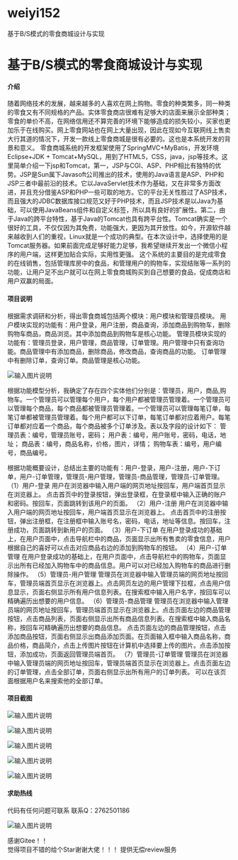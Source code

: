 # weiyi152
基于B/S模式的零食商城设计与实现

# 基于B/S模式的零食商城设计与实现




#### 介绍
随着网络技术的发展，越来越多的人喜欢在网上购物。零食的种类繁多，同一种类的零食又有不同规格的产品。实体零食商店很难有足够大的店面来展示全部种类；零食的单价不高，在网络信用还不算完善的环境下能够造成的损失较小，买家也更加乐于在线购买。网上零食网站也在网上大量出现，因此在现如今互联网线上售卖大行其道的情况下，开发一款线上零食商城是很有必要的。这也是本系统开发的背景和意义。
零食商城系统的开发框架使用了SpringMVC+MyBatis，开发环境Eclipse+JDK + Tomcat+MySQL，用到了HTML5，CSS，java，jsp等技术。这里简单介绍一下jsp和Tomcat，第一，JSP与CGI、ASP、PHP相比有独特的优势。JSP是Sun属下Javasoft公司推出的技术，使用的Java语言是ASP、PHP和JSP三者中最前沿的技术。它以JavaServlet技术作为基础，又在非常多方面改进，并且充分借鉴ASP和PHP一些可取的地方。它的平台无关性胜过了ASP技术，而且强大的JDBC数据库接口规范又好于PHP技术，而且JSP技术是以Java为基础，可以使用JavaBeans组件和自定义标签，所以具有良好的扩展性。第二，由于Java的跨平台特性，基于Java的Tomcat也具有跨平台性。Tomcat确实是一个很好的工具，不仅仅因为其免费，功能强大，更因为其开放性。如今，开源软件越来越收到人们的重视，Linux就是一个成功的典型。在本次设计中，选择使用的是Tomcat服务器。如果前面完成足够好能力足够，我希望继续开发出一个微信小程序的用户端，这样更加贴合实际，实用性更强。
这个系统的主要目的是完成零食的在线销售，包括管理库房中的食品，和管理用户的购物车，实现结账等一系列的功能，让用户足不出户就可以在网上零食商城购买到自己想要的食品，促成商店和用户双赢的局面。






#### 项目说明
根据需求调研和分析，得出零食商城包括两个模块：用户模块和管理员模块。
用户模块实现的功能有：用户登录，用户注册，商品查询，添加商品到购物车，删除购物车商品，商品浏览。其中添加商品到购物车是核心功能。
管理员模块实现的功能有：管理员登录，用户管理，商品管理，订单管理。用户管理中只有查询功能。商品管理中有添加商品，删除商品，修改商品，查询商品的功能。
订单管理中有删除订单，查询订单。商品管理是核心功能。

![输入图片说明](https://images.gitee.com/uploads/images/2021/0201/232418_ecf828c0_8621591.png "屏幕截图.png")

根据功能模型分析，我确定了存在四个实体他们分别是：管理员，用户，商品,购物车。一个管理员可以管理每个用户，每个用户都被管理员管理着。一个管理员可以管理每个商品，每个商品都被管理员管理着。一个管理员可以管理每笔订单，每笔订单都被管理员管理着。每个用户都可以下订单，每笔订单都对应着用户。每笔订单都对应着一个商品，每个商品被多个订单涉及。表以及字段的设计如下：
管理员表：编号，管理员账号，密码；
用户表：编号，用户账号，密码，电话，地址；
商品表：编号，商品名称，价格，图片，详情；
购物车表：编号，用户编号，商品编号。

根据功能概要设计，总结出主要的功能有：用户-登录，用户-注册，用户-下订单，用户-订单管理，管理员-用户管理，管理员-商品管理，管理员-订单管理。
（1）用户-登录
用户在浏览器中输入用户端的网页地址按回车，用户端首页显示在浏览器上。
点击首页中的登录按钮，弹出登录框，在登录框中输入正确的账户和密码。按回车，页面跳转到该用户的页面。
（2）用户-注册
用户在浏览器中输入用户端的网页地址按回车，用户端首页显示在浏览器上。
点击首页中的注册按钮，弹出注册框，在注册框中输入账号名，密码，电话，地址等信息。按回车，注册成功，页面跳转到新用户的页面。
（3）用户-下订单
在用户登录成功的基础上，在用户页面中，点击导航栏中的商品，页面显示出所有售卖的零食信息，用户根据自己的喜好可以点击对应商品右边的添加到购物车的按钮。
（4）用户-订单管理
在用户登录成功的基础上，在用户页面中，点击导航栏中的购物车，页面显示出所有已经加入购物车中的商品信息。用户可以对已经加入购物车的商品进行删除操作。
（5）管理员-用户管理
管理员在浏览器中输入管理员端的网页地址按回车，管理员端首页显示在浏览器上。点击网页左边的用户管理下拉框，点击用户信息显示，页面右侧显示所有用户信息列表。在搜索框中输入用户名字，按回车可以精确遍历出想要的用户信息。
（6）管理员-商品管理
管理员在浏览器中输入管理员端的网页地址按回车，管理员端首页显示在浏览器上。点击页面左边的商品管理按钮，点击商品列表，页面右侧显示出所有商品信息列表。在搜索框中输入商品名称，按回车可精确遍历出想要的商品信息。
点击页面左边的商品管理按钮，点击添加商品按钮，页面右侧显示出商品添加页面。在页面输入框中输入商品名称，商品价格，商品简介，点击上传图片按钮在计算机中选择要上传的图片。点击添加按钮，添加成功，页面返回管理员端首页。
（7）管理员-订单管理
管理员在浏览器中输入管理员端的网页地址按回车，管理员端首页显示在浏览器上。点击页面左边的订单管理，点击全部订单，页面右侧显示出所有用户的订单列表。
可以在该页面根据用户名来搜索他的全部订单。



#### 项目截图
![输入图片说明](https://images.gitee.com/uploads/images/2021/0201/232446_6e0746d2_8621591.png "屏幕截图.png")

![输入图片说明](https://images.gitee.com/uploads/images/2021/0201/232503_0d2a7ed6_8621591.png "屏幕截图.png")

![输入图片说明](https://images.gitee.com/uploads/images/2021/0201/232512_f887efad_8621591.png "屏幕截图.png")

![输入图片说明](https://images.gitee.com/uploads/images/2021/0201/232525_6d25858a_8621591.png "屏幕截图.png")

![输入图片说明](https://images.gitee.com/uploads/images/2021/0201/232536_bbadc4cc_8621591.png "屏幕截图.png")

#### 求助热线


代码有任何问题可联系
联系Q：2762501186

                            
![输入图片说明](https://images.gitee.com/uploads/images/2020/1119/003728_cd598bb9_4865385.jpeg "微信.jpg")           

感谢Gitee！！  
觉得项目不错的给个Star谢谢大佬！！！
提供无偿review服务
